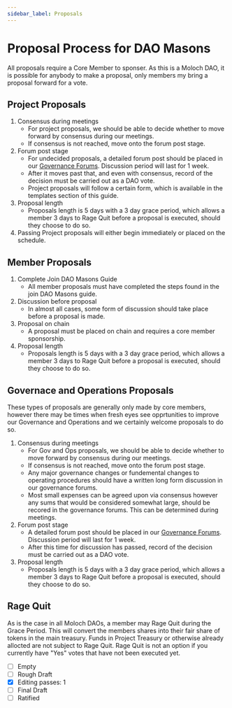 ```yaml
---
sidebar_label: Proposals
---
```


# Proposal Process for DAO Masons

All proposals require a Core Member to sponser. As this is a Moloch DAO, it is possible for anybody to make a proposal, only members my bring a proposal forward for a vote.

## Project Proposals

1. Consensus during meetings
   - For project proposals, we should be able to decide whether to move forward by consensus during our meetings.
   - If consensus is not reached, move onto the forum post stage.
2. Forum post stage
   - For undecided proposals, a detailed forum post should be placed in our [Governance Forums](https://commonwealth.im/dao-masons/discussions). Discussion period will last for 1 week.
   - After it moves past that, and even with consensus, record of the decision must be carried out as a DAO vote.
   - Project proposals will follow a certain form, which is available in the templates section of this guide.
3. Proposal length
   - Proposals length is 5 days with a 3 day grace period, which allows a member 3 days to Rage Quit before a proposal is executed, should they choose to do so.
4. Passing Project proposals will either begin immediately or placed on the schedule.

## Member Proposals

1. Complete Join DAO Masons Guide
   - All member proposals must have completed the steps found in the join DAO Masons guide.
2. Discussion before proposal
   - In almost all cases, some form of discussion should take place before a proposal is made.
3. Proposal on chain
   - A proposal must be placed on chain and requires a core member sponsorship.
4. Proposal length
   - Proposals length is 5 days with a 3 day grace period, which allows a member 3 days to Rage Quit before a proposal is executed, should they choose to do so.

## Governace and Operations Proposals

These types of proposals are generally only made by core members, however there may be times when fresh eyes see opprtunities to improve our Governance and Operations and we certainly welcome proposals to do so.

1. Consensus during meetings
   - For Gov and Ops proposals, we should be able to decide whether to move forward by consensus during our meetings.
   - If consensus is not reached, move onto the forum post stage.
   - Any major governance changes or fundemental changes to operating procedures should have a written long form discussion in our governance forums.
   - Most small expenses can be agreed upon via consensus however any sums that would be considered somewhat large, should be recored in the governance forums. This can be determined during meetings.
2. Forum post stage
   - A detailed forum post should be placed in our [Governance Forums](https://commonwealth.im/dao-masons/discussions). Discussion period will last for 1 week.
   - After this time for discussion has passed, record of the decision must be carried out as a DAO vote.
3. Proposal length
   - Proposals length is 5 days with a 3 day grace period, which allows a member 3 days to Rage Quit before a proposal is executed, should they choose to do so.

## Rage Quit

As is the case in all Moloch DAOs, a member may Rage Quit during the Grace Period. This will convert the members shares into their fair share of tokens in the main treasury. Funds in Project Treasury or otherwise already allocted are not subject to Rage Quit.
Rage Quit is not an option if you currently have "Yes" votes that have not been executed yet.

- [ ] Empty
- [ ] Rough Draft
- [x] Editing passes: 1
- [ ] Final Draft
- [ ] Ratified
